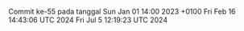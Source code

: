 Commit ke-55 pada tanggal Sun Jan 01 14:00 2023 +0100
Fri Feb 16 14:43:06 UTC 2024
Fri Jul  5 12:19:23 UTC 2024
